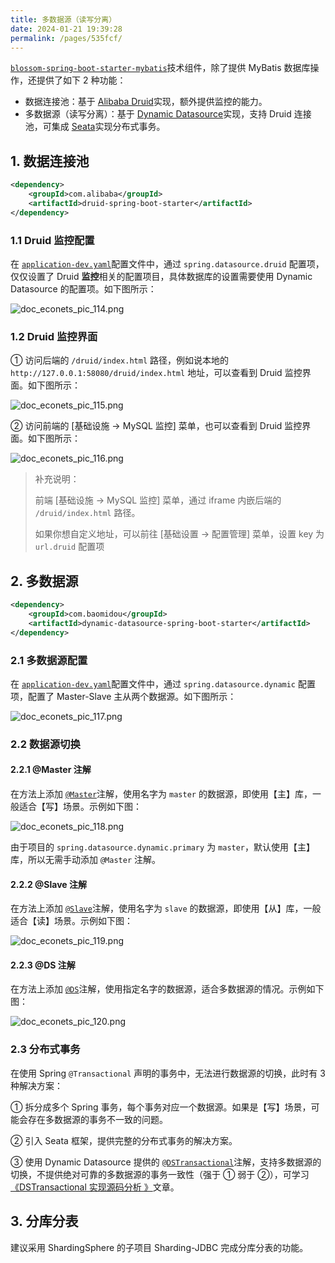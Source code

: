 ```yaml
---
title: 多数据源（读写分离）
date: 2024-01-21 19:39:28
permalink: /pages/535fcf/
---
```


[`blossom-spring-boot-starter-mybatis`](https://github.com/EcoNetsTech/econets-vue/tree/master/blossom-framework/blossom-spring-boot-starter-mybatis)技术组件，除了提供 MyBatis 数据库操作，还提供了如下 2 种功能：

- 数据连接池：基于 [Alibaba Druid](https://github.com/alibaba/druid)实现，额外提供监控的能力。
- 多数据源（读写分离）：基于 [Dynamic Datasource](https://github.com/baomidou/dynamic-datasource-spring-boot-starter)实现，支持 Druid 连接池，可集成 [Seata](https://www.iocoder.cn/Seata/install/?blossom)实现分布式事务。

## 1. 数据连接池

```xml
<dependency>
    <groupId>com.alibaba</groupId>
    <artifactId>druid-spring-boot-starter</artifactId>
</dependency>
```

### 1.1 Druid 监控配置

在 [`application-dev.yaml`](https://github.com/EcoNetsTech/econets-vue/blob/master/blossom-server/src/main/resources/application-dev.yml)配置文件中，通过 `spring.datasource.druid` 配置项，仅仅设置了 Druid **监控**相关的配置项目，具体数据库的设置需要使用 Dynamic Datasource 的配置项。如下图所示：

![doc_econets_pic_114.png](https://oss.ximu233.com/econets-vue/doc_econets_pic_114.png)

### 1.2 Druid 监控界面

① 访问后端的 `/druid/index.html` 路径，例如说本地的 `http://127.0.0.1:58080/druid/index.html` 地址，可以查看到 Druid 监控界面。如下图所示：

![doc_econets_pic_115.png](https://oss.ximu233.com/econets-vue/doc_econets_pic_115.png)

② 访问前端的 [基础设施 -> MySQL 监控] 菜单，也可以查看到 Druid 监控界面。如下图所示：

![doc_econets_pic_116.png](https://oss.ximu233.com/econets-vue/doc_econets_pic_116.png)

> 补充说明：
>
> 前端 [基础设施 -> MySQL 监控] 菜单，通过 iframe 内嵌后端的 `/druid/index.html` 路径。
>
> 如果你想自定义地址，可以前往 [基础设置 -> 配置管理] 菜单，设置 key 为 `url.druid` 配置项

## 2. 多数据源

```xml
<dependency>
    <groupId>com.baomidou</groupId>
    <artifactId>dynamic-datasource-spring-boot-starter</artifactId>
</dependency>
```

### 2.1 多数据源配置

在 [`application-dev.yaml`](https://github.com/EcoNetsTech/econets-vue/blob/master/blossom-server/src/main/resources/application-dev.yml#L30-L58)配置文件中，通过 `spring.datasource.dynamic` 配置项，配置了 Master-Slave 主从两个数据源。如下图所示：

![doc_econets_pic_117.png](https://oss.ximu233.com/econets-vue/doc_econets_pic_117.png)

### 2.2 数据源切换

#### 2.2.1 @Master 注解

在方法上添加 [`@Master`](https://github.com/baomidou/dynamic-datasource-spring-boot-starter/blob/master/src/main/java/com/baomidou/dynamic/datasource/annotation/Master.java)注解，使用名字为 `master` 的数据源，即使用【主】库，一般适合【写】场景。示例如下图：

![doc_econets_pic_118.png](https://oss.ximu233.com/econets-vue/doc_econets_pic_118.png)

由于项目的 `spring.datasource.dynamic.primary` 为 `master`，默认使用【主】库，所以无需手动添加 `@Master` 注解。

#### 2.2.2 @Slave 注解

在方法上添加 [`@Slave`](https://github.com/baomidou/dynamic-datasource-spring-boot-starter/blob/master/src/main/java/com/baomidou/dynamic/datasource/annotation/Slave.java)注解，使用名字为 `slave` 的数据源，即使用【从】库，一般适合【读】场景。示例如下图：

![doc_econets_pic_119.png](https://oss.ximu233.com/econets-vue/doc_econets_pic_119.png)

#### 2.2.3 @DS 注解

在方法上添加 [`@DS`](https://github.com/baomidou/dynamic-datasource-spring-boot-starter/blob/master/src/main/java/com/baomidou/dynamic/datasource/annotation/DS.java)注解，使用指定名字的数据源，适合多数据源的情况。示例如下图：

![doc_econets_pic_120.png](https://oss.ximu233.com/econets-vue/doc_econets_pic_120.png)

### 2.3 分布式事务

在使用 Spring `@Transactional` 声明的事务中，无法进行数据源的切换，此时有 3 种解决方案：

① 拆分成多个 Spring 事务，每个事务对应一个数据源。如果是【写】场景，可能会存在多数据源的事务不一致的问题。

② 引入 Seata 框架，提供完整的分布式事务的解决方案。

③ 使用 Dynamic Datasource 提供的 [`@DSTransactional`](https://github.com/baomidou/dynamic-datasource-spring-boot-starter/blob/master/src/main/java/com/baomidou/dynamic/datasource/annotation/DSTransactional.java)注解，支持多数据源的切换，不提供绝对可靠的多数据源的事务一致性（强于 ① 弱于 ②），可学习 [《DSTransactional 实现源码分析 》](https://www.yinxiang.com/everhub/note/ac0175c8-35f5-4d66-8cd3-c662d7a16441)文章。

## 3. 分库分表

建议采用 ShardingSphere 的子项目 Sharding-JDBC 完成分库分表的功能。